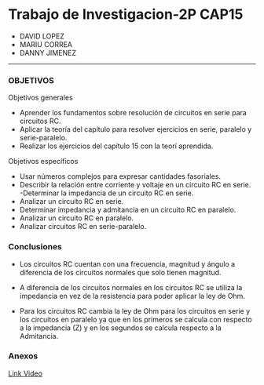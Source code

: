 # Trabajo de Investigacion-2P CAP15
- DAVID LOPEZ
- MARIU CORREA
- DANNY JIMENEZ



---------------------------------------------
### OBJETIVOS 
	

Objetivos generales   	
- Aprender los fundamentos sobre resolución de circuitos en serie para circuitos RC.	
- Aplicar la teoría del capítulo para resolver ejercicios en serie, paralelo y serie-paralelo.
- Realizar los ejercicios del capítulo 15 con la teorí aprendida.

Objetivos específicos	
- Usar números complejos para expresar cantidades
fasoriales.
- Describir la relación entre corriente y voltaje en un
circuito RC en serie.
-Determinar la impedancia de un circuito RC en serie.
- Analizar un circuito RC en serie.
- Determinar impedancia y admitancia en un
circuito RC en paralelo.
- Analizar un circuito RC en paralelo.
- Analizar circuitos RC en serie-paralelo.

### Conclusiones

- Los circuitos RC cuentan con una frecuencia, magnitud y ángulo a diferencia de los circuitos normales que solo tienen magnitud.

- A diferencia de los circuitos normales en los circuitos RC se utiliza la impedancia en vez de la resistencia para poder aplicar la ley de Ohm.

- Para los circuitos RC cambia la ley de Ohm para los circuitos en serie y los circuitos en paralelo ya que en los primeros se calcula con respecto
a la impedancia (Z) y en los segundos se calcula respecto a la Admitancia.


### **Anexos**

[Link Video](https://youtu.be/nOkSgx55jtY)
